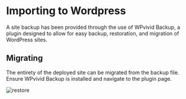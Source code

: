 # Importing to Wordpress
A site backup has been provided through the use of WPvivid Backup, a plugin designed to allow for easy backup, restoration, and migration of WordPress sites.

## Migrating
The entirety of the deployed site can be migrated from the backup file. Ensure WPvivid Backup is installed and navigate to the plugin page.

![restore](/supporting/docs-restore.png)
